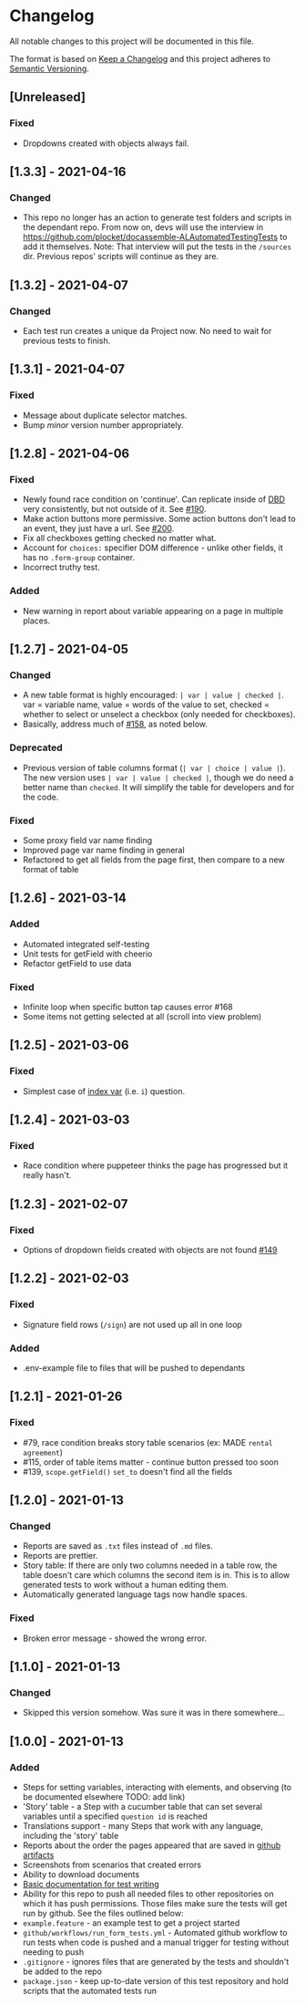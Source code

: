 # Changelog
All notable changes to this project will be documented in this file.

The format is based on [Keep a Changelog](https://keepachangelog.com/en/1.0.0/) and this project adheres to [Semantic Versioning](https://semver.org/spec/v2.0.0.html).

<!-- How to create a new entry:
See the documentation for Keep a Changelog above.
Try to keep them in this order if possible, skipping what you don't need:

Added - for new features.
Changed - for changes in existing functionality.
Deprecated - for soon-to-be removed features.
Removed - for now removed features.
Fixed - for any bug fixes.
Security - in case of vulnerabilities.

Format:

## [Unreleased]
- 

## [1.0.0] - 2021-01-16
### Added
- 

### Changed
- 

### Deprecated
- 

### Removed
- 

### Fixed
- 

### Security
- 
-->
## [Unreleased]
### Fixed
- Dropdowns created with objects always fail.

## [1.3.3] - 2021-04-16
### Changed
- This repo no longer has an action to generate test folders and scripts in the dependant repo. From now on, devs will use the interview in https://github.com/plocket/docassemble-ALAutomatedTestingTests to add it themselves. Note: That interview will put the tests in the `/sources` dir. Previous repos' scripts will continue as they are.

## [1.3.2] - 2021-04-07
### Changed
- Each test run creates a unique da Project now. No need to wait for previous tests to finish.

## [1.3.1] - 2021-04-07
### Fixed
- Message about duplicate selector matches.
- Bump _minor_ version number appropriately.

## [1.2.8] - 2021-04-06
### Fixed
- Newly found race condition on 'continue'. Can replicate inside of [DBD](https://github.com/caroRob/docassemble-DeadBrokeDads2/tree/add_tests_to_separating_interview_code_etc) very consistently, but not outside of it. See [#190](https://github.com/plocket/docassemble-cucumber/issues/190).
- Make action buttons more permissive. Some action buttons don't lead to an event, they just have a url. See [#200](https://github.com/plocket/docassemble-cucumber/issues/200).
- Fix all checkboxes getting checked no matter what.
- Account for `choices:` specifier DOM difference - unlike other fields, it has no `.form-group` container.
- Incorrect truthy test.

### Added
- New warning in report about variable appearing on a page in multiple places.

## [1.2.7] - 2021-04-05
### Changed
- A new table format is highly encouraged: `| var | value | checked |`. var = variable name, value = words of the value to set, checked = whether to select or unselect a checkbox (only needed for checkboxes).
- Basically, address much of [#158](https://github.com/plocket/docassemble-cucumber/issues/158), as noted below.

### Deprecated
- Previous version of table columns format (`| var | choice | value |`). The new version uses `| var | value | checked |`, though we do need a better name than `checked`. It will simplify the table for developers and for the code.

### Fixed
- Some proxy field var name finding
- Improved page var name finding in general
- Refactored to get all fields from the page first, then compare to a new format of table

## [1.2.6] - 2021-03-14
### Added
- Automated integrated self-testing
- Unit tests for getField with cheerio
- Refactor getField to use data

### Fixed
- Infinite loop when specific button tap causes error #168
- Some items not getting selected at all (scroll into view problem)

## [1.2.5] - 2021-03-06
### Fixed
- Simplest case of [index var](https://github.com/plocket/docassemble-cucumber/issues/158) (i.e. `i`) question.

## [1.2.4] - 2021-03-03
### Fixed
- Race condition where puppeteer thinks the page has progressed but it really hasn't.

## [1.2.3] - 2021-02-07
### Fixed
- Options of dropdown fields created with objects are not found [#149](https://github.com/plocket/docassemble-cucumber/issues/149)

## [1.2.2] - 2021-02-03
### Fixed
- Signature field rows (`/sign`) are not used up all in one loop

### Added
- .env-example file to files that will be pushed to dependants

## [1.2.1] - 2021-01-26
### Fixed
- #79, race condition breaks story table scenarios (ex: MADE `rental agreement`)
- #115, order of table items matter - continue button pressed too soon
- #139, `scope.getField()` `set_to` doesn't find all the fields


## [1.2.0] - 2021-01-13
### Changed
- Reports are saved as `.txt` files instead of `.md` files.
- Reports are prettier.
- Story table: If there are only two columns needed in a table row, the table doesn't care which columns the second item is in. This is to allow generated tests to work without a human editing them.
- Automatically generated language tags now handle spaces.

### Fixed
- Broken error message - showed the wrong error.

## [1.1.0] - 2021-01-13
### Changed
- Skipped this version somehow. Was sure it was in there somewhere...

## [1.0.0] - 2021-01-13
### Added
- Steps for setting variables, interacting with elements, and observing (to be documented elsewhere TODO: add link)
- 'Story' table - a Step with a cucumber table that can set several variables until a specified `question id` is reached
- Translations support - many Steps that work with any language, including the 'story' table
- Reports about the order the pages appeared that are saved in [github artifacts](https://docs.github.com/en/free-pro-team@latest/actions/managing-workflow-runs/downloading-workflow-artifacts)
- Screenshots from scenarios that created errors
- Ability to download documents
- [Basic documentation for test writing](https://docs.google.com/document/d/1hkNr78mrU3Ha98tPUL4OKWi3eNnt-1Sba7L8470u06g/edit?usp=sharing)
- Ability for this repo to push all needed files to other repositories on which it has push permissions. Those files make sure the tests will get run by github. See the files outlined below:
- `example.feature` - an example test to get a project started
- `github/workflows/run_form_tests.yml` - Automated github workflow to run tests when code is pushed and a manual trigger for testing without needing to push
- `.gitignore` - ignores files that are generated by the tests and shouldn't be added to the repo
- `package.json` - keep up-to-date version of this test repository and hold scripts that the automated tests run
